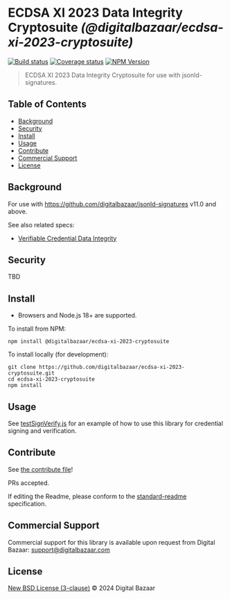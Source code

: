 # ECDSA XI 2023 Data Integrity Cryptosuite _(@digitalbazaar/ecdsa-xi-2023-cryptosuite)_

[![Build status](https://img.shields.io/github/actions/workflow/status/digitalbazaar/ecdsa-xi-2023-cryptosuite/main.yml)](https://github.com/digitalbazaar/ecdsa-xi-2023-cryptosuite/actions?query=workflow%3A%22Node.js+CI%22)
[![Coverage status](https://img.shields.io/codecov/c/github/digitalbazaar/ecdsa-xi-2023-cryptosuite)](https://codecov.io/gh/digitalbazaar/ecdsa-xi-2023-cryptosuite)
[![NPM Version](https://img.shields.io/npm/v/@digitalbazaar/ecdsa-xi-2023-cryptosuite.svg)](https://npm.im/@digitalbazaar/ecdsa-xi-2023-cryptosuite)

> ECDSA XI 2023 Data Integrity Cryptosuite for use with jsonld-signatures.

## Table of Contents

- [Background](#background)
- [Security](#security)
- [Install](#install)
- [Usage](#usage)
- [Contribute](#contribute)
- [Commercial Support](#commercial-support)
- [License](#license)

## Background

For use with https://github.com/digitalbazaar/jsonld-signatures v11.0 and above.

See also related specs:

* [Verifiable Credential Data Integrity](https://w3c.github.io/vc-data-integrity/)

## Security

TBD

## Install

- Browsers and Node.js 18+ are supported.

To install from NPM:

```
npm install @digitalbazaar/ecdsa-xi-2023-cryptosuite
```

To install locally (for development):

```
git clone https://github.com/digitalbazaar/ecdsa-xi-2023-cryptosuite.git
cd ecdsa-xi-2023-cryptosuite
npm install
```

## Usage

See [testSignVerify.js](https://github.com/digitalbazaar/ecdsa-xi-2023-cryptosuite/blob/main/test/testSignVerify.js) for an example of how to use this library for credential signing and verification.



## Contribute

See [the contribute file](https://github.com/digitalbazaar/bedrock/blob/master/CONTRIBUTING.md)!

PRs accepted.

If editing the Readme, please conform to the
[standard-readme](https://github.com/RichardLitt/standard-readme) specification.

## Commercial Support

Commercial support for this library is available upon request from
Digital Bazaar: support@digitalbazaar.com

## License

[New BSD License (3-clause)](LICENSE) © 2024 Digital Bazaar
